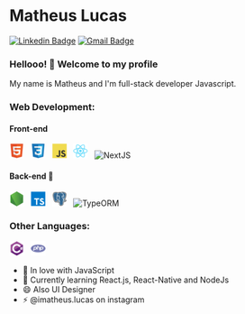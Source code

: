 # Matheus Lucas

[![Linkedin Badge](https://img.shields.io/badge/-LinkedIn-blue?style=flat-square&logo=Linkedin&logoColor=white&link=https://www.linkedin.com/in/matheeus13/)](https://www.linkedin.com/in/rebeccamanzi/)
[![Gmail Badge](https://img.shields.io/badge/-Gmail-c14438?style=flat-square&logo=Gmail&logoColor=white&link=mailto:rebeccamanzi@gmail.com)](mailto:matheeuslucas13@gmail.com)

### Hellooo! 👋 Welcome to my profile

My name is Matheus and I'm full-stack developer Javascript.
### Web Development: <br>
#### Front-end 
<img height="26" alt="HTML" src="https://raw.githubusercontent.com/devicons/devicon/master/icons/html5/html5-original.svg"> &nbsp;
<img height="26" alt="CSS" src="https://raw.githubusercontent.com/devicons/devicon/master/icons/css3/css3-original.svg"> &nbsp;
<img height="26" alt="Javascript" src="https://raw.githubusercontent.com/devicons/devicon/master/icons/javascript/javascript-original.svg"> &nbsp;
<img height="26" alt="React" src="https://raw.githubusercontent.com/devicons/devicon/master/icons/react/react-original.svg"> &nbsp;
<img height="26" alt="NextJS" src="https://camo.githubusercontent.com/92ec9eb7eeab7db4f5919e3205918918c42e6772562afb4112a2909c1aaaa875/68747470733a2f2f6173736574732e76657263656c2e636f6d2f696d6167652f75706c6f61642f76313630373535343338352f7265706f7369746f726965732f6e6578742d6a732f6e6578742d6c6f676f2e706e67" style="max-width:100%;"> &nbsp;

#### Back-end  🚀
<img height="26" alt="NodeJS" src="https://raw.githubusercontent.com/devicons/devicon/master/icons/nodejs/nodejs-original.svg"> &nbsp;
<img height="26" alt="Typescript" src="https://raw.githubusercontent.com/devicons/devicon/master/icons/typescript/typescript-original.svg"> &nbsp;
<img height="26" alt="Postgres" src="https://raw.githubusercontent.com/devicons/devicon/master/icons/postgresql/postgresql-original.svg"> &nbsp;
<img height="26" alt="TypeORM" src="https://typeorm.io/image/favicon/safari-pinned-tab.svg" color="#fff"> &nbsp;

### Other Languages: <br>
<img height="26" alt="CSharp" src="https://raw.githubusercontent.com/devicons/devicon/master/icons/csharp/csharp-original.svg"> &nbsp;
<img height="26" alt="php" src="https://raw.githubusercontent.com/devicons/devicon/master/icons/php/php-plain.svg"> &nbsp;

 - 💙 In love with JavaScript
 - 🌱 Currently learning React.js, React-Native and NodeJs
 - 😄 Also UI Designer 
 - ⚡ @imatheus.lucas on instagram
